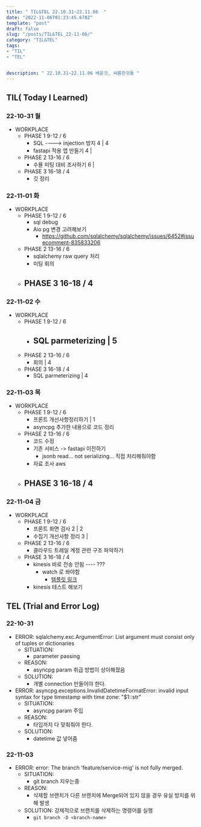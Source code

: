 ```yaml
---
title: " TIL&TEL 22.10.31~22.11.06  "
date: "2022-11-06T01:23:45.678Z"
template: "post"
draft: false
slug: "/posts/TIL&TEL_22-11-06/"
category: "TIL&TEL"
tags:
- "TIL"
- "TEL"


description: " 22.10.31~22.11.06 배운것, 씨름한것들 "
---
```


## TIL( Today I Learned)

### 22-10-31 월

- WORKPLACE
    - PHASE 1 9-12 / 6
        - SQL ----> injection 방지 4 | 4
        - fastapi 적용 앱 만들기 4 | 
    - PHASE 2 13-16 / 6
        - 수욜 미팅 대비 조사하기 6 | 
    - PHASE 3 16-18 / 4
        - 깃 정리

### 22-11-01 화

- WORKPLACE
    - PHASE 1 9-12 / 6
        - sql debug 
        - Aio pg 변경 고려해보기
            - https://github.com/sqlalchemy/sqlalchemy/issues/6452#issuecomment-835833206
    - PHASE 2 13-16 / 6
        - sqlalchemy raw query 처리
        - 미팅 회의
    - PHASE 3 16-18 / 4
        - 

### 22-11-02 수

- WORKPLACE
    - PHASE 1 9-12 / 6
        - SQL parmeterizing | 5
            - 
    - PHASE 2 13-16 / 6
        - 회의 | 4
    - PHASE 3 16-18 / 4
        - SQL parmeterizing | 4

### 22-11-03 목

- WORKPLACE
    - PHASE 1 9-12 / 6
        - 프론트 개선사항정리하기 | 1
        - asyncpg 추가한 내용으로 코드 정리
    - PHASE 2 13-16 / 6
        - 코드 수정
        - 기존 서비스 -> fastapi 이전하기
            - jsonb read...  not serializing... 직접 처리해줘야함
        - 자료 조사 aws  
    - PHASE 3 16-18 / 4
        - 

### 22-11-04 금

- WORKPLACE
    - PHASE 1 9-12 / 6
        - 프론트 화면 검사 2 | 2 
        - 수집기 개선사항 정리 3 | 
    - PHASE 2 13-16 / 6
        - 클라우드 트레일 계정 관련 구조 파악하기
    - PHASE 3 16-18 / 4
        - kinesis 바로 전송 안됨  ---- ???
            -  watch 로 쏴야함
                - [템플릿 링크](https://medium.com/@marcusrosen_98470/real-time-log-streaming-with-cloudtrail-and-cloudwatch-logs-3389c4cc5ef4)
        - kinesis 테스트 해보기


## TEL (Trial and Error Log)

### 22-10-31

- ERROR: sqlalchemy.exc.ArgumentError: List argument must consist only of tuples or dictionaries
    - SITUATION:
        - parameter passing
    - REASON:
        - asyncpg param 취급 방법이 상이해졌음
    - SOLUTION:
        - 개별 connection 만들어야 한다.
- ERROR: asyncpg.exceptions.InvalidDatetimeFormatError: invalid input syntax for type timestamp with time zone: "$1::str"
    - SITUATION:
        - asyncpg param 주입
    - REASON:
        - 타입까지 다 맞춰줘야 한다.
    - SOLUTION:
        - datetime 값 넣어줌

### 22-11-03

- ERROR: error: The branch 'feature/service-mig' is not fully merged.
    - SITUATION:
        - git branch 지우는중
    - REASON:
        - 삭제할 브랜치가 다른 브랜치에 Merge되어 있지 않을 경우 유실 방지를 위해 발생
    - SOLUTION: 강제적으로 브랜치를 삭제하는 명령어를 실행
        - `git branch -D <branch-name>`